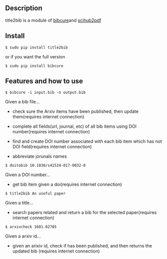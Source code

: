 ## Description

title2bib is a module of [bibcure](https://github.com/bibcure/bibcure)and [scihub2pdf](https://github.com/bibcure/scihub2pdf)


## Install

```
$ sudo pip install title2bib
```

or if you want the full version

```
$ sudo pip install bibcure
```

## Features and how to use

```
$ bibcure -i input.bib -o output.bib
```

Given a bib file...

* check sure the Arxiv items have been published, then update them(requires
internet connection)

* complete all fields(url, journal, etc) of all bib items using DOI number(requires
internet connection)

* find and create DOI number associated with each bib item which has not
DOI field(requires
internet connection)

* abbreviate jorunals names

```
$ doitobib 10.1038/s41524-017-0032-0
```

Given a DOI number...

* get bib item given a doi(requires
internet connection)

```
$ title2bib An useful paper
```

Given a title...
* search papers related and return a bib for the selected paper(requires
internet connection)

```
$ arxivcheck 1601.02785
```

Given a arxiv id...

* given an arixiv id, check if has been published, and then returns the updated bib (requires internet connection)
